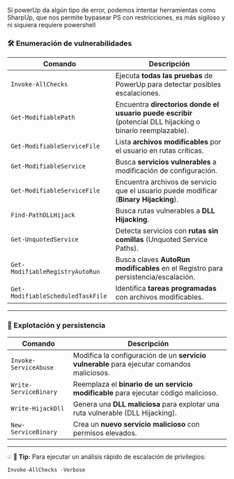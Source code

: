 Si powerUp da algún tipo de error, podemos intentar herramientas como SharpUp, que nos permite bypasear PS con restricciones, es más sigiloso y ni siquiera requiere powershell
### **🛠️ Enumeración de vulnerabilidades**

| **Comando**                       | **Descripción**                                                                                             |
| --------------------------------- | ----------------------------------------------------------------------------------------------------------- |
| `Invoke-AllChecks`                | Ejecuta **todas las pruebas** de PowerUp para detectar posibles escalaciones.                               |
| `Get-ModifiablePath`              | Encuentra **directorios donde el usuario puede escribir** (potencial DLL hijacking o binario reemplazable). |
| `Get-ModifiableServiceFile`       | Lista **archivos modificables** por el usuario en rutas críticas.                                           |
| `Get-ModifiableService`           | Busca **servicios vulnerables** a modificación de configuración.                                            |
| `Get-ModifiableServiceFile`       | Encuentra archivos de servicio que el usuario puede modificar (**Binary Hijacking**).                       |
| `Find-PathDLLHijack`              | Busca rutas vulnerables a **DLL Hijacking**.                                                                |
| `Get-UnquotedService`             | Detecta servicios con **rutas sin comillas** (Unquoted Service Paths).                                      |
| `Get-ModifiableRegistryAutoRun`   | Busca claves **AutoRun modificables** en el Registro para persistencia/escalación.                          |
| `Get-ModifiableScheduledTaskFile` | Identifica **tareas programadas** con archivos modificables.                                                |

---

### **🚀 Explotación y persistencia**

|**Comando**|**Descripción**|
|---|---|
|`Invoke-ServiceAbuse`|Modifica la configuración de un **servicio vulnerable** para ejecutar comandos maliciosos.|
|`Write-ServiceBinary`|Reemplaza el **binario de un servicio modificable** para ejecutar código malicioso.|
|`Write-HijackDll`|Genera una **DLL maliciosa** para explotar una ruta vulnerable (DLL Hijacking).|
|`New-ServiceBinary`|Crea un **nuevo servicio malicioso** con permisos elevados.|

---

💡 **📢 Tip:** Para ejecutar un análisis rápido de escalación de privilegios:

```powershell
Invoke-AllChecks -Verbose
```
 